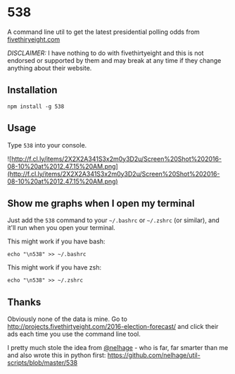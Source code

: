 # 538

A command line util to get the latest presidential polling odds from [fivethiryeight.com](http://projects.fivethirtyeight.com/2016-election-forecast/)

*DISCLAIMER:* I have nothing to do with fivethirtyeight and this is not endorsed or supported by them
and may break at any time if they change anything about their website.

## Installation

`npm install -g 538`

## Usage

Type `538` into your console.

![http://f.cl.ly/items/2X2X2A341S3x2m0y3D2u/Screen%20Shot%202016-08-10%20at%2012.47.15%20AM.png](http://f.cl.ly/items/2X2X2A341S3x2m0y3D2u/Screen%20Shot%202016-08-10%20at%2012.47.15%20AM.png)

## Show me graphs when I open my terminal

Just add the `538` command to your `~/.bashrc` or `~/.zshrc` (or similar), and it'll run when you
open your terminal.

This might work if you have bash:

```
echo "\n538" >> ~/.bashrc
```

This might work if you have zsh:

```
echo "\n538" >> ~/.zshrc
```

## Thanks

Obviously none of the data is mine. Go to http://projects.fivethirtyeight.com/2016-election-forecast/
and click their ads each time you use the command line tool.

I pretty much stole the idea from [@nelhage](https://github.com/nelhage) - who is far, far smarter than me and also wrote this in
python first: https://github.com/nelhage/util-scripts/blob/master/538
